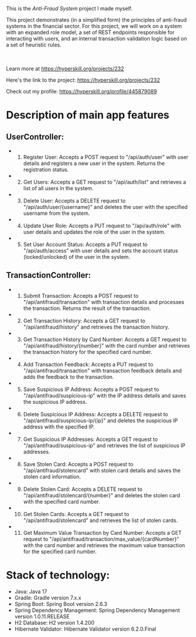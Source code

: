 This is the *Anti-Fraud System* project I made myself.


<p>This project demonstrates (in a simplified form) the principles of anti-fraud systems in the financial sector. For this project, we will work on a system with an expanded role model, a set of REST endpoints responsible for interacting with users, and an internal transaction validation logic based on a set of heuristic rules.</p><br/><br/>Learn more at <a href="https://hyperskill.org/projects/232?utm_source=ide&utm_medium=ide&utm_campaign=ide&utm_content=project-card">https://hyperskill.org/projects/232</a>

Here's the link to the project: https://hyperskill.org/projects/232

Check out my profile: https://hyperskill.org/profile/445879089

# Description of main app features

## UserController:

* 1. Register User: Accepts a POST request to "/api/auth/user" with user details and registers a new user in the system. Returns the registration status.
* 2. Get Users: Accepts a GET request to "/api/auth/list" and retrieves a list of all users in the system.
* 3. Delete User: Accepts a DELETE request to "/api/auth/user/{username}" and deletes the user with the specified username from the system.
* 4. Update User Role: Accepts a PUT request to "/api/auth/role" with user details and updates the role of the user in the system.
* 5. Set User Account Status: Accepts a PUT request to "/api/auth/access" with user details and sets the account status (locked/unlocked) of the user in the system.

## TransactionController:

* 1. Submit Transaction: Accepts a POST request to "/api/antifraud/transaction" with transaction details and processes the transaction. Returns the result of the transaction.
* 2. Get Transaction History: Accepts a GET request to "/api/antifraud/history" and retrieves the transaction history.
* 3. Get Transaction History by Card Number: Accepts a GET request to "/api/antifraud/history/{number}" with the card number and retrieves the transaction history for the specified card number.
* 4. Add Transaction Feedback: Accepts a PUT request to "/api/antifraud/transaction" with transaction feedback details and adds the feedback to the transaction.
* 5. Save Suspicious IP Address: Accepts a POST request to "/api/antifraud/suspicious-ip" with the IP address details and saves the suspicious IP address.
* 6. Delete Suspicious IP Address: Accepts a DELETE request to "/api/antifraud/suspicious-ip/{ip}" and deletes the suspicious IP address with the specified IP.
* 7. Get Suspicious IP Addresses: Accepts a GET request to "/api/antifraud/suspicious-ip" and retrieves the list of suspicious IP addresses.
* 8. Save Stolen Card: Accepts a POST request to "/api/antifraud/stolencard" with stolen card details and saves the stolen card information.
* 9. Delete Stolen Card: Accepts a DELETE request to "/api/antifraud/stolencard/{number}" and deletes the stolen card with the specified card number.
* 10. Get Stolen Cards: Accepts a GET request to "/api/antifraud/stolencard" and retrieves the list of stolen cards.
* 11. Get Maximum Value Transaction by Card Number: Accepts a GET request to "/api/antifraud/transaction/max_value/{cardNumber}" with the card number and retrieves the maximum value transaction for the specified card number.

# Stack of technology:
* Java: Java 17
* Gradle: Gradle version 7.x.x
* Spring Boot: Spring Boot version 2.6.3
* Spring Dependency Management: Spring Dependency Management version 1.0.11.RELEASE
* H2 Database: H2 version 1.4.200
* Hibernate Validator: Hibernate Validator version 6.2.0.Final
